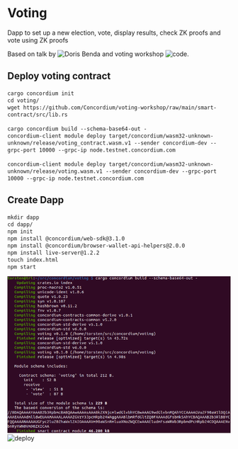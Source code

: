# Voting

Dapp to set up a new election, vote, display results, check ZK proofs and vote using ZK proofs

Based on talk by ![Doris Benda](https://www.youtube.com/watch?v=J-SP_ptKu_I) and voting workshop ![code](https://github.com/Concordium/voting-workshop).


## Deploy voting contract
    cargo concordium init
    cd voting/
    wget https://github.com/Concordium/voting-workshop/raw/main/smart-contract/src/lib.rs

    cargo concordium build --schema-base64-out -
    concordium-client module deploy target/concordium/wasm32-unknown-unknown/release/voting_contract.wasm.v1 --sender concordium-dev --grpc-port 10000 --grpc-ip node.testnet.concordium.com

    concordium-client module deploy target/concordium/wasm32-unknown-unknown/release/voting.wasm.v1 --sender concordium-dev --grpc-port 10000 --grpc-ip node.testnet.concordium.com

## Create Dapp

    mkdir dapp
    cd dapp/
    npm init
    npm install @concordium/web-sdk@3.1.0
    npm install @concordium/browser-wallet-api-helpers@2.0.0
    npm install live-server@1.2.2
    touch index.html
    npm start

![build](../assets/build.png)
![deploy](../assets/deploy2png)

